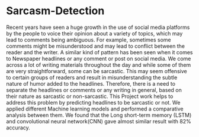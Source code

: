 # Sarcasm-Detection

Recent years have seen a huge growth in the use of social media platforms by the people to voice their opinion about a variety of topics, which may lead to comments being ambiguous. For example, sometimes some comments might be misunderstood and may lead to conflict between the reader and the writer. A similar kind of pattern has been seen when it comes to Newspaper headlines or any comment or post on social media. We come across a lot of writing materials throughout the day and while some of them are very straightforward, some can be sarcastic. This may seem offensive to certain groups of readers and result in misunderstanding the subtle nature of humor added to the headlines. Therefore, there is a need to separate the headlines or comments or any writing in general, based on their nature as sarcastic or non-sarcastic. This Project work helps to address this problem by predicting headlines to be sarcastic or not. We applied different Machine learning models and performed a comparative analysis between them. We found that the Long short-term memory (LSTM) 
and convolutional neural network(CNN) gave almost similar result with 82% accuracy.
